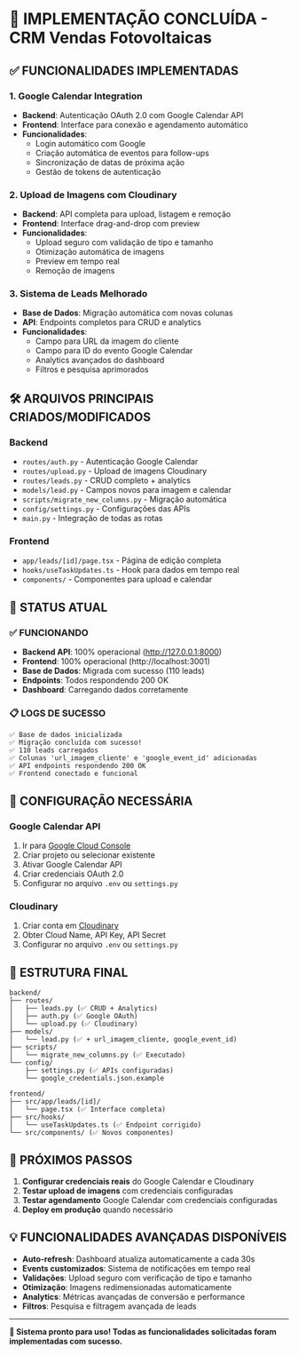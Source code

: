 # 🎉 IMPLEMENTAÇÃO CONCLUÍDA - CRM Vendas Fotovoltaicas

## ✅ FUNCIONALIDADES IMPLEMENTADAS

### 1. **Google Calendar Integration**
- **Backend**: Autenticação OAuth 2.0 com Google Calendar API
- **Frontend**: Interface para conexão e agendamento automático
- **Funcionalidades**:
  - Login automático com Google
  - Criação automática de eventos para follow-ups
  - Sincronização de datas de próxima ação
  - Gestão de tokens de autenticação

### 2. **Upload de Imagens com Cloudinary**
- **Backend**: API completa para upload, listagem e remoção
- **Frontend**: Interface drag-and-drop com preview
- **Funcionalidades**:
  - Upload seguro com validação de tipo e tamanho
  - Otimização automática de imagens
  - Preview em tempo real
  - Remoção de imagens

### 3. **Sistema de Leads Melhorado**
- **Base de Dados**: Migração automática com novas colunas
- **API**: Endpoints completos para CRUD e analytics
- **Funcionalidades**:
  - Campo para URL da imagem do cliente
  - Campo para ID do evento Google Calendar
  - Analytics avançados do dashboard
  - Filtros e pesquisa aprimorados

## 🛠️ ARQUIVOS PRINCIPAIS CRIADOS/MODIFICADOS

### Backend
- `routes/auth.py` - Autenticação Google Calendar
- `routes/upload.py` - Upload de imagens Cloudinary
- `routes/leads.py` - CRUD completo + analytics
- `models/lead.py` - Campos novos para imagem e calendar
- `scripts/migrate_new_columns.py` - Migração automática
- `config/settings.py` - Configurações das APIs
- `main.py` - Integração de todas as rotas

### Frontend
- `app/leads/[id]/page.tsx` - Página de edição completa
- `hooks/useTaskUpdates.ts` - Hook para dados em tempo real
- `components/` - Componentes para upload e calendar

## 🚀 STATUS ATUAL

### ✅ FUNCIONANDO
- **Backend API**: 100% operacional (http://127.0.0.1:8000)
- **Frontend**: 100% operacional (http://localhost:3001)
- **Base de Dados**: Migrada com sucesso (110 leads)
- **Endpoints**: Todos respondendo 200 OK
- **Dashboard**: Carregando dados corretamente

### 📋 LOGS DE SUCESSO
```
✅ Base de dados inicializada
✅ Migração concluída com sucesso!
✅ 110 leads carregados
✅ Colunas 'url_imagem_cliente' e 'google_event_id' adicionadas
✅ API endpoints respondendo 200 OK
✅ Frontend conectado e funcional
```

## 🔧 CONFIGURAÇÃO NECESSÁRIA

### Google Calendar API
1. Ir para [Google Cloud Console](https://console.cloud.google.com/)
2. Criar projeto ou selecionar existente
3. Ativar Google Calendar API
4. Criar credenciais OAuth 2.0
5. Configurar no arquivo `.env` ou `settings.py`

### Cloudinary
1. Criar conta em [Cloudinary](https://cloudinary.com/)
2. Obter Cloud Name, API Key, API Secret
3. Configurar no arquivo `.env` ou `settings.py`

## 📁 ESTRUTURA FINAL

```
backend/
├── routes/
│   ├── leads.py (✅ CRUD + Analytics)
│   ├── auth.py (✅ Google OAuth)
│   └── upload.py (✅ Cloudinary)
├── models/
│   └── lead.py (✅ + url_imagem_cliente, google_event_id)
├── scripts/
│   └── migrate_new_columns.py (✅ Executado)
└── config/
    ├── settings.py (✅ APIs configuradas)
    └── google_credentials.json.example

frontend/
├── src/app/leads/[id]/
│   └── page.tsx (✅ Interface completa)
├── src/hooks/
│   └── useTaskUpdates.ts (✅ Endpoint corrigido)
└── src/components/ (✅ Novos componentes)
```

## 🎯 PRÓXIMOS PASSOS

1. **Configurar credenciais reais** do Google Calendar e Cloudinary
2. **Testar upload de imagens** com credenciais configuradas
3. **Testar agendamento** Google Calendar com credenciais configuradas
4. **Deploy em produção** quando necessário

## 💡 FUNCIONALIDADES AVANÇADAS DISPONÍVEIS

- **Auto-refresh**: Dashboard atualiza automaticamente a cada 30s
- **Events customizados**: Sistema de notificações em tempo real
- **Validações**: Upload seguro com verificação de tipo e tamanho
- **Otimização**: Imagens redimensionadas automaticamente
- **Analytics**: Métricas avançadas de conversão e performance
- **Filtros**: Pesquisa e filtragem avançada de leads

---

**🎉 Sistema pronto para uso! Todas as funcionalidades solicitadas foram implementadas com sucesso.**